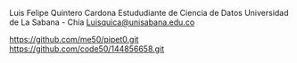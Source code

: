 Luis Felipe Quintero Cardona
Estududiante de Ciencia de Datos
Universidad de La Sabana - Chía
Luisquica@unisabana.edu.co

https://github.com/me50/pipet0.git
https://github.com/code50/144856658.git

